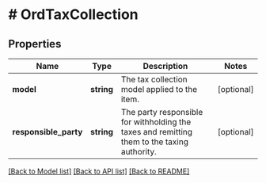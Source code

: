 # # OrdTaxCollection

## Properties

Name | Type | Description | Notes
------------ | ------------- | ------------- | -------------
**model** | **string** | The tax collection model applied to the item. | [optional]
**responsible_party** | **string** | The party responsible for withholding the taxes and remitting them to the taxing authority. | [optional]

[[Back to Model list]](../../README.md#models) [[Back to API list]](../../README.md#endpoints) [[Back to README]](../../README.md)
